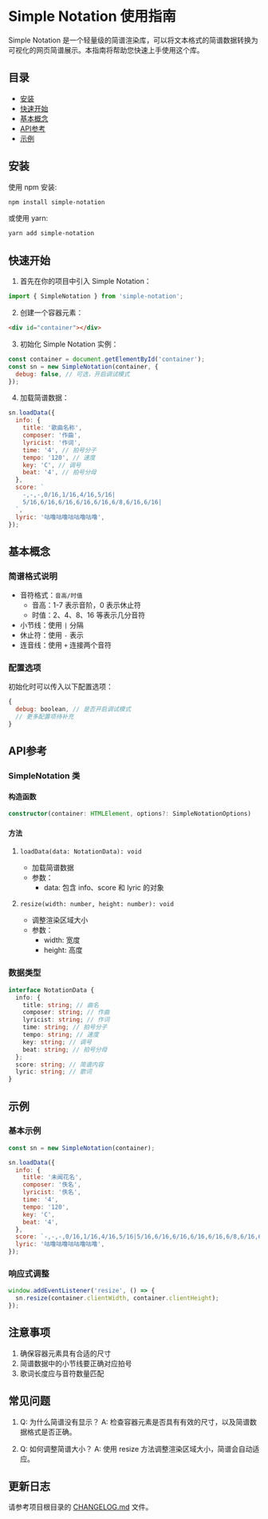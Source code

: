 # Simple Notation 使用指南

Simple Notation 是一个轻量级的简谱渲染库，可以将文本格式的简谱数据转换为可视化的网页简谱展示。本指南将帮助您快速上手使用这个库。

## 目录

- [安装](#安装)
- [快速开始](#快速开始)
- [基本概念](#基本概念)
- [API参考](#api参考)
- [示例](#示例)

## 安装

使用 npm 安装:

```bash
npm install simple-notation
```

或使用 yarn:

```bash
yarn add simple-notation
```

## 快速开始

1. 首先在你的项目中引入 Simple Notation：

```javascript
import { SimpleNotation } from 'simple-notation';
```

2. 创建一个容器元素：

```html
<div id="container"></div>
```

3. 初始化 Simple Notation 实例：

```javascript
const container = document.getElementById('container');
const sn = new SimpleNotation(container, {
  debug: false, // 可选，开启调试模式
});
```

4. 加载简谱数据：

```javascript
sn.loadData({
  info: {
    title: '歌曲名称',
    composer: '作曲',
    lyricist: '作词',
    time: '4', // 拍号分子
    tempo: '120', // 速度
    key: 'C', // 调号
    beat: '4', // 拍号分母
  },
  score: `
    -,-,-,0/16,1/16,4/16,5/16|
    5/16,6/16,6/16,6/16,6/16,6/8,6/16,6/16|
  `,
  lyric: '咕噜咕噜咕咕噜咕噜',
});
```

## 基本概念

### 简谱格式说明

- 音符格式：`音高/时值`
  - 音高：1-7 表示音阶，0 表示休止符
  - 时值：2、4、8、16 等表示几分音符
- 小节线：使用 `|` 分隔
- 休止符：使用 `-` 表示
- 连音线：使用 `+` 连接两个音符

### 配置选项

初始化时可以传入以下配置选项：

```javascript
{
  debug: boolean, // 是否开启调试模式
  // 更多配置项待补充
}
```

## API参考

### SimpleNotation 类

#### 构造函数

```typescript
constructor(container: HTMLElement, options?: SimpleNotationOptions)
```

#### 方法

1. `loadData(data: NotationData): void`

   - 加载简谱数据
   - 参数：
     - data: 包含 info、score 和 lyric 的对象

2. `resize(width: number, height: number): void`
   - 调整渲染区域大小
   - 参数：
     - width: 宽度
     - height: 高度

### 数据类型

```typescript
interface NotationData {
  info: {
    title: string; // 曲名
    composer: string; // 作曲
    lyricist: string; // 作词
    time: string; // 拍号分子
    tempo: string; // 速度
    key: string; // 调号
    beat: string; // 拍号分母
  };
  score: string; // 简谱内容
  lyric: string; // 歌词
}
```

## 示例

### 基本示例

```javascript
const sn = new SimpleNotation(container);

sn.loadData({
  info: {
    title: '未闻花名',
    composer: '佚名',
    lyricist: '佚名',
    time: '4',
    tempo: '120',
    key: 'C',
    beat: '4',
  },
  score: `-,-,-,0/16,1/16,4/16,5/16|5/16,6/16,6/16,6/16,6/16,6/8,6/16,6/16|`,
  lyric: '咕噜咕噜咕咕噜咕噜',
});
```

### 响应式调整

```javascript
window.addEventListener('resize', () => {
  sn.resize(container.clientWidth, container.clientHeight);
});
```

## 注意事项

1. 确保容器元素具有合适的尺寸
2. 简谱数据中的小节线要正确对应拍号
3. 歌词长度应与音符数量匹配

## 常见问题

1. Q: 为什么简谱没有显示？
   A: 检查容器元素是否具有有效的尺寸，以及简谱数据格式是否正确。

2. Q: 如何调整简谱大小？
   A: 使用 resize 方法调整渲染区域大小，简谱会自动适应。

## 更新日志

请参考项目根目录的 [CHANGELOG.md](../CHANGELOG.md) 文件。
